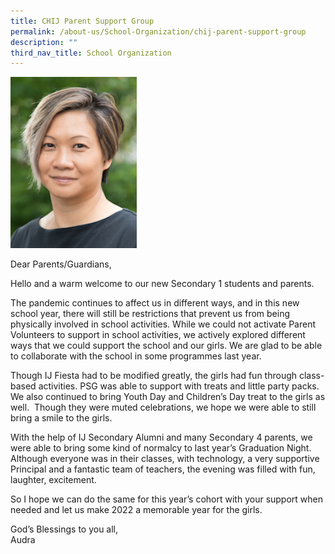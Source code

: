 ```yaml
---
title: CHIJ Parent Support Group
permalink: /about-us/School-Organization/chij-parent-support-group
description: ""
third_nav_title: School Organization
---
```


<img src="/images/Audra%20Chuah.jpg" 
     style="width:40%">
		 
Dear Parents/Guardians, 

Hello and a warm welcome to our new Secondary 1 students and parents. 

The pandemic continues to affect us in different ways, and in this new school year, there will still be restrictions that prevent us from being physically involved in school activities. While we could not activate Parent Volunteers to support in school activities, we actively explored different ways that we could support the school and our girls. We are glad to be able to collaborate with the school in some programmes last year. 

Though IJ Fiesta had to be modified greatly, the girls had fun through class-based activities. PSG was able to support with treats and little party packs. We also continued to bring Youth Day and Children’s Day treat to the girls as well.  Though they were muted celebrations, we hope we were able to still bring a smile to the girls.    

With the help of IJ Secondary Alumni and many Secondary 4 parents, we were able to bring some kind of normalcy to last year’s Graduation Night. Although everyone was in their classes, with technology, a very supportive Principal and a fantastic team of teachers, the evening was filled with fun, laughter, excitement.

So I hope we can do the same for this year’s cohort with your support when needed and let us make 2022 a memorable year for the girls.

God’s Blessings to you all,<br>
Audra